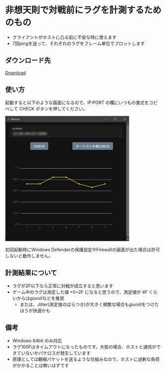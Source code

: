 # 非想天則で対戦前にラグを計測するためのもの

- クライアントがホストに凸る前に不安な時に使えます
- 7回pingを送って、それぞれのラグをフレーム単位でプロットします

## ダウンロード先

[Download](https://github.com/Eniwder/thOTHLagChecker/releases/download/v1.0.1/th123LagChecker.1.0.1.zip)

## 使い方

起動すると以下のような画面になるので、IP:PORT の欄にいつもの書式をコピペして CHECK ボタンを押してください。

<img src="https://github.com/Eniwder/thOTHLagChecker/blob/main/sampleImg.png" width="400px">

初回起動時にWindows Defenderの保護設定やFirewallの画面が出た場合は許可しないと動作しません。

## 計測結果について

- ラグが2F以下なら正常に対戦が成立すると思います
- ゲーム中のラグは測定した値 +0~2F になると思うので、測定値が 4F くらいからはgiurollなどを推奨
  - または、Jitter(測定値のばらつき)が大きく頻繁な場合もgiurollをつけたほうが快適かも

## 備考

- Windows 64bit のみ対応
- ラグ100Fはタイムアウトになったものです。大抵の場合、ホストと通信ができていないかパケロスが発生しています
- 原理としては観戦パケットを送るような仕組みなので、ホストに過剰な負荷がかかることは無いはずです
